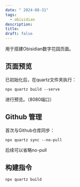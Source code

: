 ```yaml
---
date: " 2024-08-31"
tags:
  - obisidian
description: 
title: 
draft: false
---
```

用于搭建Obisidian数字花园页面。
## 页面预览

已初始化后，在quartz文件夹执行：
```shell
npx quartz build --serve
```
进行预览。（8080端口）

## Github 管理
首次与Github仓库同步：

```shell
npx quartz sync --no-pull
```

后续可以省略no-pull

## 构建指令
```shell
npx quartz build
```